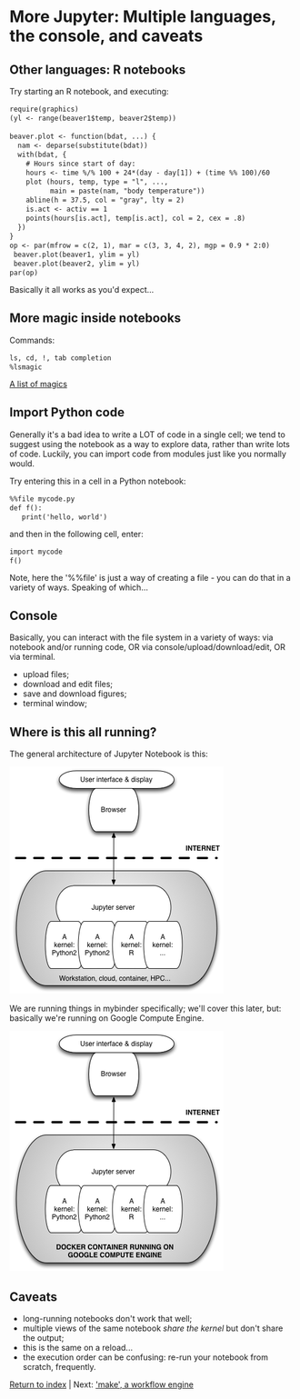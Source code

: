 # More Jupyter: Multiple languages, the console, and caveats

## Other languages: R notebooks

Try starting an R notebook, and executing:

    require(graphics)
    (yl <- range(beaver1$temp, beaver2$temp))
    
    beaver.plot <- function(bdat, ...) {
      nam <- deparse(substitute(bdat))
      with(bdat, {
        # Hours since start of day:
        hours <- time %/% 100 + 24*(day - day[1]) + (time %% 100)/60
        plot (hours, temp, type = "l", ...,
              main = paste(nam, "body temperature"))
        abline(h = 37.5, col = "gray", lty = 2)
        is.act <- activ == 1
        points(hours[is.act], temp[is.act], col = 2, cex = .8)
      })
    }
    op <- par(mfrow = c(2, 1), mar = c(3, 3, 4, 2), mgp = 0.9 * 2:0)
     beaver.plot(beaver1, ylim = yl)
     beaver.plot(beaver2, ylim = yl)
    par(op)

Basically it all works as you'd expect...

## More magic inside notebooks
 
Commands:

    ls, cd, !, tab completion
    %lsmagic

[A list of magics](http://jupyter.cs.brynmawr.edu/hub/dblank/public/Jupyter%20Magics.ipynb)

## Import Python code

Generally it's a bad idea to write a LOT of code in a single cell; we
tend to suggest using the notebook as a way to explore data, rather than
write lots of code.  Luckily, you can import code from modules just like
you normally would.

Try entering this in a cell in a Python notebook:

    %%file mycode.py
    def f():
       print('hello, world')

and then in the following cell, enter:

    import mycode
    f()

Note, here the '%%file' is just a way of creating a file - you can do that
in a variety of ways.  Speaking of which...

## Console

Basically, you can interact with the file system in a variety of ways:
via notebook and/or running code, OR via console/upload/download/edit,
OR via terminal.

* upload files;
* download and edit files;
* save and download figures;
* terminal window;

## Where is this all running?

The general architecture of Jupyter Notebook is this:

![jupyter architecture](./images/notebook-arch.png "Notebook architecture")

We are running things in mybinder specifically; we'll cover this later, but:
basically we're running on Google Compute Engine.

![mybinder architecture](./images/notebook-arch-mybinder.png "mybinder running jupyter")

## Caveats

* long-running notebooks don't work that well;
* multiple views of the same notebook *share the kernel* but don't share
  the output;
* this is the same on a reload...
* the execution order can be confusing: re-run your notebook from
  scratch, frequently.

[Return to index](./index.html) | Next: ['make', a workflow engine](./make-lesson.html)
